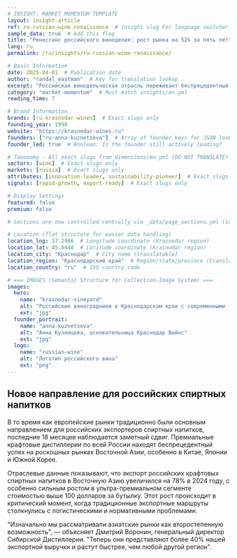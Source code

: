 ```yaml
---
# INSIGHT: MARKET MOMENTUM TEMPLATE
layout: insight-article
ref: ru-russian-wine-renaissance  # insight slug For language switcher
sample_data: true  # Add this flag
title: "Ренессанс российского виноделия: рост рынка на 52% за пять лет"
lang: ru
permalink: /ru/insights/ru-russian-wine-renaissance/

# Basic Information
date: 2025-04-01  # Publication date
author: "randal_eastman"  # Key for translation lookup
excerpt: "Российская винодельческая отрасль переживает беспрецедентный рост: увеличение отечественного производства вдвое и растущее международное признание."
category: "market-momentum"  # Must match insights/en.yml
reading_time: 7

# Brand Information
brands: [ru-krasnodar-wines]  # Exact slugs only
founding_year: 1998
website: "https://krasnodar-wines.ru"
founders: ["ru-anna-kuznetsova"]  # Array of founder keys for JSON lookup
founder_led: true  # Boolean: Is the founder still actively leading?

# Taxonomy - All exact slugs from dimensions/en.yml (DO NOT TRANSLATE)
sectors: [wine]  # Exact slugs only
markets: [russia]  # Exact slugs only
attributes: [innovation-leader, sustainability-pioneer]  # Exact slugs only
signals: [rapid-growth, export-ready]  # Exact slugs only

# Display Settings
featured: false
premium: false

# Sections are now controlled centrally via _data/page_sections.yml (insight-article)

# Location (flat structure for easier data handling)
location_lng: 37.2986  # Longitude coordinate (Krasnodar region)
location_lat: 45.0448  # Latitude coordinate (Krasnodar region)
location_city: "Краснодар"  # City name (translatable)
location_region: "Краснодарский край"  # Region/state/province (translatable, optional)
location_country: "ru"  # ISO country code

# === IMAGES (Semantic Structure for Collection-Image System) ===
images:
  hero:
    name: "krasnodar-vineyard"
    alt: "Российские виноградники в Краснодарском крае с современными технологиями виноделия"
    ext: "jpg"
  founder_portrait:
    name: "anna-kuznetsova"
    alt: "Анна Кузнецова, основательница Краснодар Вайнс"
    ext: "jpg"
  logo:
    name: "russian-wine"
    alt: "Логотип российского вина"
    ext: "png"
---
```


## Новое направление для российских спиртных напитков

В то время как европейские рынки традиционно были основным направлением для российских экспортеров спиртных напитков, последние 18 месяцев наблюдается заметный сдвиг. Премиальные крафтовые дистиллерии по всей России находят беспрецедентный успех на роскошных рынках Восточной Азии, особенно в Китае, Японии и Южной Корее.

Отраслевые данные показывают, что экспорт российских крафтовых спиртных напитков в Восточную Азию увеличился на 78% в 2024 году, с особенно сильным ростом в ультра-премиальном сегменте стоимостью выше 100 долларов за бутылку. Этот рост происходит в критический момент, когда традиционные экспортные маршруты столкнулись с логистическими и нормативными проблемами.

"Изначально мы рассматривали азиатские рынки как второстепенную возможность", — объясняет Дмитрий Воронин, генеральный директор Сибирской Дистиллерии. "Теперь они представляют более 40% нашей экспортной выручки и растут быстрее, чем любой другой регион".

